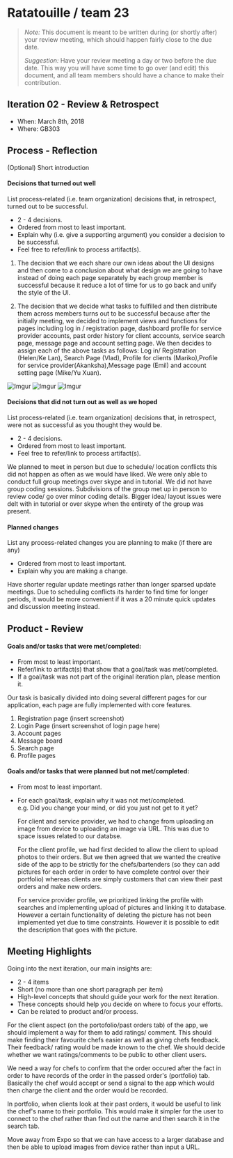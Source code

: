 # Ratatouille / team 23

 > _Note:_ This document is meant to be written during (or shortly after) your review meeting, which should happen fairly close to the due date.      
 >      
 > _Suggestion:_ Have your review meeting a day or two before the due date. This way you will have some time to go over (and edit) this document, and all team members should have a chance to make their contribution.


## Iteration 02 - Review & Retrospect

 * When: March 8th, 2018
 * Where: GB303

## Process - Reflection

(Optional) Short introduction

#### Decisions that turned out well

List process-related (i.e. team organization) decisions that, in retrospect, turned out to be successful.


 * 2 - 4 decisions.
 * Ordered from most to least important.
 * Explain why (i.e. give a supporting argument) you consider a decision to be successful.
 * Feel free to refer/link to process artifact(s).
 
  1. The decision that we each share our own ideas about the UI designs and then come to a conclusion about what design we are going to have instead of doing each page separately by each group member is successful because it reduce a lot of time for us to go back and unify the style of the UI.
  
 2. The decision that we decide what tasks to fulfilled and then distribute them across members turns out to be successful because after the initially meeting, we decided to implement views and functions for pages including log in / registration page, dashboard profile for service provider accounts, past order history for client accounts, service search page, message page and account setting page. We then decides to assign each of the above tasks as follows: Log in/ Registration (Helen/Ke Lan), Search Page (Vlad), Profile for clients (Mariko),Profile for service provider(Akanksha),Message page (Emil) and account setting page (Mike/Yu Xuan).
 
 ![Imgur](https://i.imgur.com/JjZu58y.png)
 ![Imgur](https://i.imgur.com/Qye8lwo.jpg)
 ![Imgur](https://i.imgur.com/kJnnRck.jpg)

#### Decisions that did not turn out as well as we hoped

List process-related (i.e. team organization) decisions that, in retrospect, were not as successful as you thought they would be.

 * 2 - 4 decisions.
 * Ordered from most to least important.
 * Feel free to refer/link to process artifact(s).

We planned to meet in person but due to schedule/ location conflicts this did not happen as often as we would have liked. We were only able to conduct full group meetings over skype and in tutorial. We did not have group coding sessions. Subdivisions of the group met up in person to review code/ go over minor coding details. Bigger idea/ layout issues were delt with in tutorial or over skype when the entirety of the group was present. 

#### Planned changes

List any process-related changes you are planning to make (if there are any)

 * Ordered from most to least important.
 * Explain why you are making a change.

Have shorter regular update meetings rather than longer sparsed update meetings. Due to scheduling conflicts its harder to find time for longer periods, it would be more convenient if it was a 20 minute quick updates and discussion meeting instead. 

## Product - Review

#### Goals and/or tasks that were met/completed:

 * From most to least important.
 * Refer/link to artifact(s) that show that a goal/task was met/completed.
 * If a goal/task was not part of the original iteration plan, please mention it.
 
  Our task is basically divided into doing several different pages for our application, each page are fully implemented with core features.
 1. Registration page (insert screenshot)
 2. Login Page (insert screenshot of login page here)
 3. Account pages
 4. Message board
 5. Search page
 6. Profile pages 

#### Goals and/or tasks that were planned but not met/completed:

 * From most to least important.
 * For each goal/task, explain why it was not met/completed.      
   e.g. Did you change your mind, or did you just not get to it yet?

   For client and service provider, we had to change from uploading an image from device to uploading an image via URL. This was due to space issues related to our databse. 
   
   For the client profile, we had first decided to allow the client to upload photos to their orders. But we then agreed that we wanted the creative side of the app to be strictly for the chefs/bartenders (so they can add pictures for each order in order to have complete control over their portfolio) whereas clients are simply customers that can view their past orders and make new orders. 
   
   For service provider profile, we prioritized linking the profile with searches and implementing upload of pictures and linking it to database. However a certain functionality of deleting the picture has not been implemented yet due to time constraints. However it is possible to edit the description that goes with the picture.

## Meeting Highlights

Going into the next iteration, our main insights are:

 * 2 - 4 items
 * Short (no more than one short paragraph per item)
 * High-level concepts that should guide your work for the next iteration.
 * These concepts should help you decide on where to focus your efforts.
 * Can be related to product and/or process.

 For the client aspect (on the portofolio/past orders tab) of the app, we should implement a way for them to add ratings/ comment. This should make finding their favourite chefs easier as well as giving chefs feedback. Their feedback/ rating would be made known to the chef. We should decide whether we want ratings/comments to be public to other client users. 

 We need a way for chefs to confirm that the order occured after the fact in order to have records of the order in the passed order's (portfolio) tab. Basically the chef would accept or send a signal to the app which would then charge the client and the order would be recorded. 

 In portfolio, when clients look at their past orders, it would be useful to link the chef's name to their portfolio. This would make it simpler for the user to connect to the chef rather than find out the name and then search it in the search tab.
 
 Move away from Expo so that we can have access to a larger database and then be able to upload images from device rather than input a URL. 
